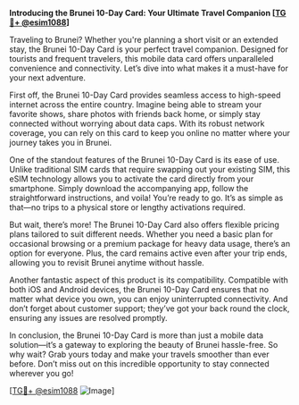 **Introducing the Brunei 10-Day Card: Your Ultimate Travel Companion [[TG💪+ @esim1088](https://t.me/s/esim1088)]**

Traveling to Brunei? Whether you're planning a short visit or an extended stay, the Brunei 10-Day Card is your perfect travel companion. Designed for tourists and frequent travelers, this mobile data card offers unparalleled convenience and connectivity. Let’s dive into what makes it a must-have for your next adventure.

First off, the Brunei 10-Day Card provides seamless access to high-speed internet across the entire country. Imagine being able to stream your favorite shows, share photos with friends back home, or simply stay connected without worrying about data caps. With its robust network coverage, you can rely on this card to keep you online no matter where your journey takes you in Brunei.

One of the standout features of the Brunei 10-Day Card is its ease of use. Unlike traditional SIM cards that require swapping out your existing SIM, this eSIM technology allows you to activate the card directly from your smartphone. Simply download the accompanying app, follow the straightforward instructions, and voila! You’re ready to go. It’s as simple as that—no trips to a physical store or lengthy activations required.

But wait, there’s more! The Brunei 10-Day Card also offers flexible pricing plans tailored to suit different needs. Whether you need a basic plan for occasional browsing or a premium package for heavy data usage, there’s an option for everyone. Plus, the card remains active even after your trip ends, allowing you to revisit Brunei anytime without hassle.

Another fantastic aspect of this product is its compatibility. Compatible with both iOS and Android devices, the Brunei 10-Day Card ensures that no matter what device you own, you can enjoy uninterrupted connectivity. And don’t forget about customer support; they’ve got your back round the clock, ensuring any issues are resolved promptly.

In conclusion, the Brunei 10-Day Card is more than just a mobile data solution—it’s a gateway to exploring the beauty of Brunei hassle-free. So why wait? Grab yours today and make your travels smoother than ever before. Don’t miss out on this incredible opportunity to stay connected wherever you go!

[[TG💪+ @esim1088](https://t.me/s/esim1088) ![Image](https://i.postimg.cc/Y0z9fWf4/image.png)]